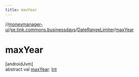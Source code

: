 ```yaml
---
title: maxYear
---
```

//[moneymanager-ui](../../../index.html)/[se.tink.commons.businessdays](../index.html)/[DateRangeLimiter](index.html)/[maxYear](max-year.html)



# maxYear



[androidJvm]\
abstract val [maxYear](max-year.html): [Int](https://kotlinlang.org/api/latest/jvm/stdlib/kotlin/-int/index.html)




